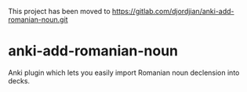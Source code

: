 This project has been moved to https://gitlab.com/djordjian/anki-add-romanian-noun.git
# anki-add-romanian-noun
 Anki plugin which lets you easily import Romanian noun declension into decks. 
